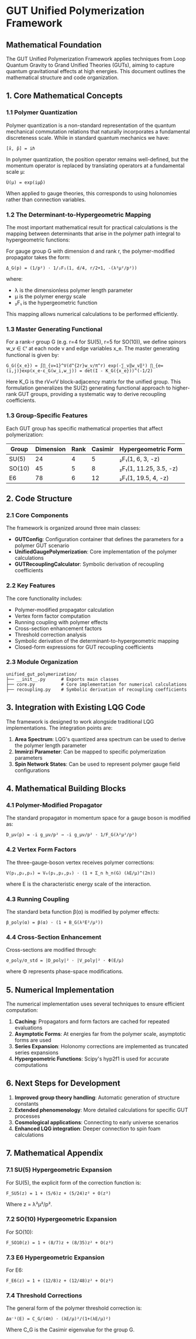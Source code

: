 # GUT Unified Polymerization Framework

## Mathematical Foundation

The GUT Unified Polymerization Framework applies techniques from Loop Quantum Gravity to Grand Unified Theories (GUTs), aiming to capture quantum gravitational effects at high energies. This document outlines the mathematical structure and code organization.

## 1. Core Mathematical Concepts

### 1.1 Polymer Quantization

Polymer quantization is a non-standard representation of the quantum mechanical commutation relations that naturally incorporates a fundamental discreteness scale. While in standard quantum mechanics we have:

```
[x̂, p̂] = iℏ
```

In polymer quantization, the position operator remains well-defined, but the momentum operator is replaced by translating operators at a fundamental scale μ:

```
Û(μ) = exp(iμp̂)
```

When applied to gauge theories, this corresponds to using holonomies rather than connection variables.

### 1.2 The Determinant-to-Hypergeometric Mapping

The most important mathematical result for practical calculations is the mapping between determinants that arise in the polymer path integral to hypergeometric functions:

For gauge group G with dimension d and rank r, the polymer-modified propagator takes the form:

```
Δ_G(p) = (1/p²) · 1/₂F₁(1, d/4, r/2+1, -(λ²μ²/p²))
```

where:
- λ is the dimensionless polymer length parameter
- μ is the polymer energy scale
- ₂F₁ is the hypergeometric function

This mapping allows numerical calculations to be performed efficiently.

### 1.3 Master Generating Functional

For a rank-r group G (e.g. r=4 for SU(5), r=5 for SO(10)), we define spinors w_v ∈ ℂʳ at each node v and edge variables x_e. The master generating functional is given by:

```
G_G({x_e}) = ∫∏_{v=1}^V(d^{2r}w_v/π^r) exp(-∑_v‖w_v‖²) ∏_{e=(i,j)}exp(x_e·ε_G(w_i,w_j)) = det(I - K_G({x_e}))^(-1/2)
```

Here K_G is the rV×rV block-adjacency matrix for the unified group. This formulation generalizes the SU(2) generating functional approach to higher-rank GUT groups, providing a systematic way to derive recoupling coefficients.

### 1.3 Group-Specific Features

Each GUT group has specific mathematical properties that affect polymerization:

| Group | Dimension | Rank | Casimir | Hypergeometric Form |
|-------|-----------|------|---------|---------------------|
| SU(5) | 24 | 4 | 5 | ₂F₁(1, 6, 3, -z) |
| SO(10) | 45 | 5 | 8 | ₂F₁(1, 11.25, 3.5, -z) |
| E6 | 78 | 6 | 12 | ₂F₁(1, 19.5, 4, -z) |

## 2. Code Structure

### 2.1 Core Components

The framework is organized around three main classes:

- **GUTConfig**: Configuration container that defines the parameters for a polymer GUT scenario
- **UnifiedGaugePolymerization**: Core implementation of the polymer calculations
- **GUTRecouplingCalculator**: Symbolic derivation of recoupling coefficients

### 2.2 Key Features

The core functionality includes:

- Polymer-modified propagator calculation
- Vertex form factor computation 
- Running coupling with polymer effects
- Cross-section enhancement factors
- Threshold correction analysis
- Symbolic derivation of the determinant-to-hypergeometric mapping
- Closed-form expressions for GUT recoupling coefficients

### 2.3 Module Organization

```
unified_gut_polymerization/
├── __init__.py      # Exports main classes
├── core.py          # Core implementation for numerical calculations
├── recoupling.py    # Symbolic derivation of recoupling coefficients
```

## 3. Integration with Existing LQG Code

The framework is designed to work alongside traditional LQG implementations. The integration points are:

1. **Area Spectrum**: LQG's quantized area spectrum can be used to derive the polymer length parameter
2. **Immirzi Parameter**: Can be mapped to specific polymerization parameters
3. **Spin Network States**: Can be used to represent polymer gauge field configurations

## 4. Mathematical Building Blocks

### 4.1 Polymer-Modified Propagator

The standard propagator in momentum space for a gauge boson is modified as:

```
D_μν(p) = -i g_μν/p² → -i g_μν/p² · 1/F_G(λ²μ²/p²)
```

### 4.2 Vertex Form Factors

The three-gauge-boson vertex receives polymer corrections:

```
V(p₁,p₂,p₃) = V₀(p₁,p₂,p₃) · (1 + Σ_n h_n(G) (λE/μ)^(2n))
```

where E is the characteristic energy scale of the interaction.

### 4.3 Running Coupling

The standard beta function β(α) is modified by polymer effects:

```
β_poly(α) = β(α) · (1 + B_G(λ²E²/μ²))
```

### 4.4 Cross-Section Enhancement

Cross-sections are modified through:

```
σ_poly/σ_std = |D_poly|² · |V_poly|² · Φ(E/μ)
```

where Φ represents phase-space modifications.

## 5. Numerical Implementation

The numerical implementation uses several techniques to ensure efficient computation:

1. **Caching**: Propagators and form factors are cached for repeated evaluations
2. **Asymptotic Forms**: At energies far from the polymer scale, asymptotic forms are used
3. **Series Expansion**: Holonomy corrections are implemented as truncated series expansions
4. **Hypergeometric Functions**: Scipy's hyp2f1 is used for accurate computations

## 6. Next Steps for Development

1. **Improved group theory handling**: Automatic generation of structure constants
2. **Extended phenomenology**: More detailed calculations for specific GUT processes
3. **Cosmological applications**: Connecting to early universe scenarios
4. **Enhanced LQG integration**: Deeper connection to spin foam calculations

## 7. Mathematical Appendix

### 7.1 SU(5) Hypergeometric Expansion

For SU(5), the explicit form of the correction function is:

```
F_SU5(z) = 1 + (5/6)z + (5/24)z² + O(z³)
```

Where z = λ²μ²/p².

### 7.2 SO(10) Hypergeometric Expansion

For SO(10):

```
F_SO10(z) = 1 + (8/7)z + (8/35)z² + O(z³)
```

### 7.3 E6 Hypergeometric Expansion

For E6:

```
F_E6(z) = 1 + (12/8)z + (12/48)z² + O(z³)
```

### 7.4 Threshold Corrections

The general form of the polymer threshold correction is:

```
Δα⁻¹(E) = C_G/(4π) · (λE/μ)²/(1+(λE/μ)²)
```

Where C_G is the Casimir eigenvalue for the group G.
